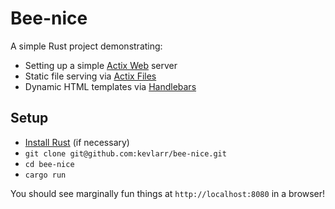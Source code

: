 # Bee-nice

A simple Rust project demonstrating:

- Setting up a simple [Actix Web](https://actix.rs) server
- Static file serving via [Actix Files](https://actix.rs/docs/static-files/)
- Dynamic HTML templates via [Handlebars](https://github.com/sunng87/handlebars-rust)

## Setup

- [Install Rust](https://rustup.rs/) (if necessary)
- `git clone git@github.com:kevlarr/bee-nice.git`
- `cd bee-nice`
- `cargo run`

You should see marginally fun things at `http://localhost:8080` in a browser!
